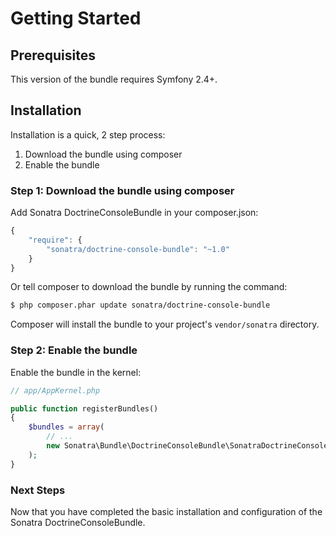Getting Started
===============

## Prerequisites

This version of the bundle requires Symfony 2.4+.

## Installation

Installation is a quick, 2 step process:

1. Download the bundle using composer
2. Enable the bundle

### Step 1: Download the bundle using composer

Add Sonatra DoctrineConsoleBundle in your composer.json:

```js
{
    "require": {
        "sonatra/doctrine-console-bundle": "~1.0"
    }
}
```

Or tell composer to download the bundle by running the command:

```bash
$ php composer.phar update sonatra/doctrine-console-bundle
```

Composer will install the bundle to your project's `vendor/sonatra` directory.

### Step 2: Enable the bundle

Enable the bundle in the kernel:

```php
// app/AppKernel.php

public function registerBundles()
{
    $bundles = array(
        // ...
        new Sonatra\Bundle\DoctrineConsoleBundle\SonatraDoctrineConsoleBundle(),
    );
}
```

### Next Steps

Now that you have completed the basic installation and configuration of the
Sonatra DoctrineConsoleBundle.
